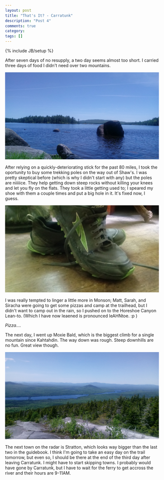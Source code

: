 ```yaml
---
layout: post
title: "That's It? - Carratunk"
description: "Post 4"
comments: true
category:
tags: []
---
```

{% include JB/setup %}

After seven days of no resupply, a two day seems almost too short. I carried three days of food I didn't need over two mountains.

![alt text](https://raw.githubusercontent.com/SilensAngelusNex/silensangelusnex.github.com/master/_images/20170610_122435.jpg "Looking out across Bald Mountain Pond")

After relying on a quickly-deteriorating stick for the past 80 miles, I took the oportunity to buy some trekking poles on the way out of Shaw's. I was pretty skeptical before (which is why I didn't start with any) but the poles are niiiiice. They help getting down steep rocks without killing your knees and let you fly on the flats. They took a little getting used to; I speared my shoe with them a couple times and put a big hole in it. It's fixed now, I guess.

![alt text](https://raw.githubusercontent.com/SilensAngelusNex/silensangelusnex.github.com/master/_images/20170611_160459.jpg "Part of the summer Distressed Collection")

I was really tempted to linger a little more in Monson; Matt, Sarah, and Siracha were going to get some pizzas and camp at the trailhead, but I didn't want to camp out in the rain, so I pushed on to the Horeshoe Canyon Lean-to. (Which I have now leaened is pronounced leAHNtoe. :p )

*Pizza....*

The next day, I went up Moxie Bald, which is the biggest climb for a single mountain since Kahtahdin. The way down was rough. Steep downhills are no fun. Great view though.

![alt text](https://raw.githubusercontent.com/SilensAngelusNex/silensangelusnex.github.com/master/_images/20170610_134245.jpg "View from Moxie Bald Peak")

The next town on the radar is Stratton, which looks way bigger than the last two in the guidebook. I think I'm going to take an easy day on the trail tomorrow, but even so, I should be there at the end of the third day after leaving Carratunk. I might have to start skipping towns. I probably would have gone by Carratunk, but I have to wait for the ferry to get accross the river and their hours are 9-11AM.

